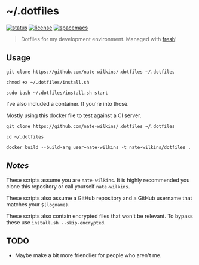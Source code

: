# ~/.dotfiles
[![status](https://img.shields.io/travis/Nate-Wilkins/dotfiles.svg?style=flat-square&longCache=true)](https://travis-ci.org/Nate-Wilkins/dotfiles)
[![license](https://img.shields.io/github/license/nate-wilkins/dotfiles.svg?style=flat-square&longCache=true)](https://github.com/Nate-Wilkins/dotfiles/blob/master/LICENSE)
[![spacemacs](https://img.shields.io/badge/color-spacemacs-927cba.svg?label=built%20with%20&style=flat-square&logo=spacemacs&longCache=true)](http://spacemacs.org)

> Dotfiles for my development environment. Managed with [fresh]!

## Usage

```
git clone https://github.com/nate-wilkins/.dotfiles ~/.dotfiles

chmod +x ~/.dotfiles/install.sh

sudo bash ~/.dotfiles/install.sh start
```

I've also included a container. If you're into those.

Mostly using this docker file to test against a CI server.

```
git clone https://github.com/nate-wilkins/.dotfiles ~/.dotfiles

cd ~/.dotfiles

docker build --build-arg user=nate-wilkins -t nate-wilkins/dotfiles .
```

## *Notes*

These scripts assume you are `nate-wilkins`.
It is highly recommended you clone this repository or call yourself `nate-wilkins`.

These scripts also assume a GitHub repository and a GitHub username that matches your `$(logname)`.

These scripts also contain encrypted files that won't be relevant.
To bypass these use `install.sh --skip-encrypted`.

## TODO

- Maybe make a bit more friendlier for people who aren't me.

[script]: http://get.freshshell.com
[fresh]: http://freshshell.com
[EvE.Ubuntu]: https://github.com/nate-wilkins/EvE.Ubuntu
